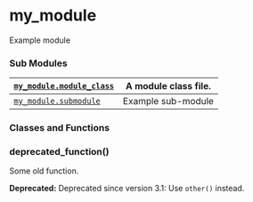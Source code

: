 <a id="module-my_module"></a>
<a id="my-module"></a>

# my_module

Example module

### Sub Modules

| [`my_module.module_class`](my_module.module_class.md#module-my_module.module_class)   | A module class file.   |
|---------------------------------------------------------------------------------------|------------------------|
| [`my_module.submodule`](my_module.submodule.md#module-my_module.submodule)            | Example sub-module     |

### Classes and Functions

<a id="my_module.deprecated_function"></a>
### deprecated_function()

Some old function.

**Deprecated:** 
Deprecated since version 3.1: Use `other()` instead.
